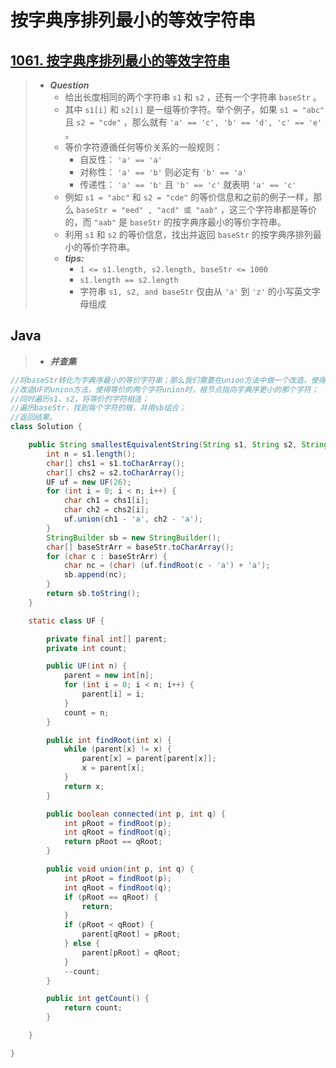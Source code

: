 # 按字典序排列最小的等效字符串

## [1061. 按字典序排列最小的等效字符串](https://leetcode.cn/problems/lexicographically-smallest-equivalent-string/)

> - ***Question***
>   - 给出长度相同的两个字符串 `s1` 和 `s2` ，还有一个字符串 `baseStr` 。
>   - 其中 `s1[i]` 和 `s2[i]` 是一组等价字符。举个例子，如果 `s1 = "abc"` 且 `s2 = "cde"` ，那么就有 `'a' == 'c', 'b' == 'd', 'c' == 'e'` 。
>   - 等价字符遵循任何等价关系的一般规则：
>     - 自反性： `'a' == 'a'`
>     - 对称性： `'a' == 'b'` 则必定有 `'b' == 'a'`
>     - 传递性： `'a' == 'b'` 且 `'b' == 'c'` 就表明 `'a' == 'c'`
>   - 例如 `s1 = "abc"` 和 `s2 = "cde"` 的等价信息和之前的例子一样，那么 `baseStr = "eed" , "acd" 或 "aab"` ，这三个字符串都是等价的，而 `"aab"` 是 `baseStr` 的按字典序最小的等价字符串。
>   - 利用 `s1` 和 `s2` 的等价信息，找出并返回 `baseStr` 的按字典序排列最小的等价字符串。
>   - ***tips:***
>     - `1 <= s1.length, s2.length, baseStr <= 1000`
>     - `s1.length == s2.length`
>     - 字符串 `s1, s2, and baseStr` 仅由从 `'a'` 到 `'z'` 的小写英文字母组成

## Java

> - ***并查集***

```java
//将baseStr转化为字典序最小的等价字符串；那么我们需要在union方法中做一个改造，使得等价的两个字符union时，根节点指向字典序更小的那个字符。
//改造UF的union方法，使得等价的两个字符union时，根节点指向字典序更小的那个字符；
//同时遍历s1、s2，将等价的字符相连；
//遍历baseStr，找到每个字符的根，并用sb组合；
//返回结果。
class Solution {

    public String smallestEquivalentString(String s1, String s2, String baseStr) {
        int n = s1.length();
        char[] chs1 = s1.toCharArray();
        char[] chs2 = s2.toCharArray();
        UF uf = new UF(26);
        for (int i = 0; i < n; i++) {
            char ch1 = chs1[i];
            char ch2 = chs2[i];
            uf.union(ch1 - 'a', ch2 - 'a');
        }
        StringBuilder sb = new StringBuilder();
        char[] baseStrArr = baseStr.toCharArray();
        for (char c : baseStrArr) {
            char nc = (char) (uf.findRoot(c - 'a') + 'a');
            sb.append(nc);
        }
        return sb.toString();
    }

    static class UF {

        private final int[] parent;
        private int count;

        public UF(int n) {
            parent = new int[n];
            for (int i = 0; i < n; i++) {
                parent[i] = i;
            }
            count = n;
        }

        public int findRoot(int x) {
            while (parent[x] != x) {
                parent[x] = parent[parent[x]];
                x = parent[x];
            }
            return x;
        }

        public boolean connected(int p, int q) {
            int pRoot = findRoot(p);
            int qRoot = findRoot(q);
            return pRoot == qRoot;
        }

        public void union(int p, int q) {
            int pRoot = findRoot(p);
            int qRoot = findRoot(q);
            if (pRoot == qRoot) {
                return;
            }
            if (pRoot < qRoot) {
                parent[qRoot] = pRoot;
            } else {
                parent[pRoot] = qRoot;
            }
            --count;
        }

        public int getCount() {
            return count;
        }

    }

}
```
